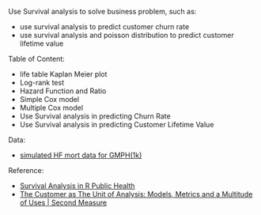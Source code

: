 Use Survival analysis to solve business problem, such as:

* use survival analysis to predict customer churn rate
* use survival analysis and poisson distribution to predict customer lifetime value

Table of Content:
* life table Kaplan Meier plot
* Log-rank test
* Hazard Function and Ratio
* Simple Cox model
* Multiple Cox model
* Use Survival analysis in predicting Churn Rate
* Use Survival analysis in predicting Customer Lifetime Value


Data:
* [simulated HF mort data for GMPH(1k)](https://drive.google.com/open?id=1BY3vOXDQWSlRtK2mKhAtRwIR-vzoDm-4)

Reference:
* [Survival Analysis in R Public Health](https://www.coursera.org/learn/survival-analysis-r-public-health)
* [The Customer as The Unit of Analysis: Models, Metrics and a Multitude of Uses | Second Measure](https://www.youtube.com/watch?v=HR4Cj9rhnII)

